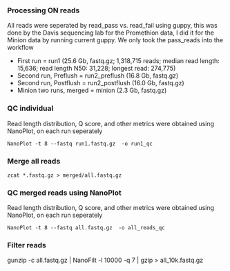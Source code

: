 ### Processing ON reads

All reads were seperated by read_pass vs. read_fail using guppy, this was done by the Davis sequencing lab for the Promethion data, I did it for the Minion data by running current guppy. We only took the pass_reads into the workflow

- First run = run1 (25.6 Gb, fastq.gz; 	1,318,715 reads; median read length: 15,636; read length N50: 31,228; longest read: 274,775) 
- Second run, Preflush = run2_preflush (16.8 Gb, fastq.gz)
- Second run, Postflush = run2_postflush (16.0 Gb, fastq.gz)
- Minion two runs, merged = minion (2.3 Gb, fastq.gz)

### QC individual

Read length distribution, Q score, and other metrics were obtained using NanoPlot, on each run seperately

`NanoPlot -t 8 --fastq run1.fastq.gz  -o run1_qc`

### Merge all reads

`zcat *.fastq.gz > merged/all.fastq.gz`

### QC merged reads using NanoPlot
Read length distribution, Q score, and other metrics were obtained using NanoPlot, on each run seperately

`NanoPlot -t 8 --fastq all.fastq.gz  -o all_reads_qc`

### Filter reads

gunzip -c all.fastq.gz | NanoFilt -l 10000 -q 7 | gzip > all_10k.fastq.gz
